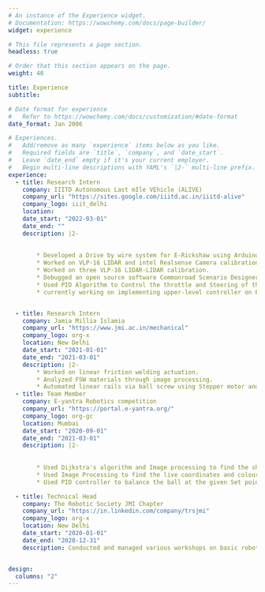 ```yaml
---
# An instance of the Experience widget.
# Documentation: https://wowchemy.com/docs/page-builder/
widget: experience

# This file represents a page section.
headless: true

# Order that this section appears on the page.
weight: 40

title: Experience
subtitle:

# Date format for experience
#   Refer to https://wowchemy.com/docs/customization/#date-format
date_format: Jan 2006

# Experiences.
#   Add/remove as many `experience` items below as you like.
#   Required fields are `title`, `company`, and `date_start`.
#   Leave `date_end` empty if it's your current employer.
#   Begin multi-line descriptions with YAML's `|2-` multi-line prefix.
experience:
  - title: Research Intern
    company: IIITD Autonomous Last mIle VEhicle (ALIVE)
    company_url: "https://sites.google.com/iiitd.ac.in/iiitd-alive"
    company_logo: iiit_delhi
    location: 
    date_start: "2022-03-01"
    date_end: ""
    description: |2-
        
        
        * Developed a Drive by wire system for E-Rickshaw using Arduino Mega and various Electronic Components.
        * Worked on VLP-16 LIDAR and intel Realsense Camera calibration for Autonomous vehicle as well as E-Rickshaw.
        * Worked on three VLP-16 LIDAR-LIDAR calibration.
        * Debugged an open source software Commonroad Scenario Designer and created lanelet maps for IIIT Delhi as well as Carla open  drive maps.
        * Used PID Algorithm to Control the throttle and Steering of the E- rickshaw.
        * currently working on implementing upper-level controller on E- rickshaw. 


  - title: Research Intern
    company: Jamia Millia Islamia
    company_url: "https://www.jmi.ac.in/mechanical"
    company_logo: org-x
    location: New Delhi
    date_start: "2021-01-01"
    date_end: "2021-03-01"
    description: |2-
        * Worked on linear friction welding actuation.
        * Analyzed FSW materials through image processing.
        * Automated linear rails via ball screw using Stepper motor and Arduino Uno.
  - title: Team Member
    company: E-yantra Robotics competition
    company_url: "https://portal.e-yantra.org/"
    company_logo: org-gc
    location: Mumbai
    date_start: "2020-09-01"
    date_end: "2021-03-01"
    description: |2-
        
        
        * Used Dijkstra's algorithm and Image processing to find the shortest path of the maze.
        * Used Image Processing to find the live coordinates and colour of the ball.
        * Used PID controller to balance the ball at the given Set point

  - title: Technical Head
    company: The Robotic Society JMI Chapter
    company_url: "https://in.linkedin.com/company/trsjmi"
    company_logo: org-x
    location: New Delhi
    date_start: "2020-01-01"
    date_end: "2020-12-31"
    description: Conducted and managed various workshops on basic robotics concept such as Microcontrollers, Machine vision, Image Processing.


design:
  columns: "2"
---
```

